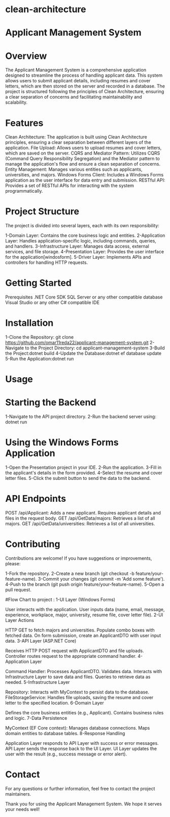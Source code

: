 # clean-architecture
# Applicant Management System
# Overview
The Applicant Management System is a comprehensive application designed to streamline the process of handling applicant data. This system allows users to submit applicant details, including resumes and cover letters, which are then stored on the server and recorded in a database. The project is structured following the principles of Clean Architecture, ensuring a clear separation of concerns and facilitating maintainability and scalability.

# Features
Clean Architecture: The application is built using Clean Architecture principles, ensuring a clear separation between different layers of the application.
File Upload: Allows users to upload resumes and cover letters, which are saved on the server.
CQRS and Mediator Pattern: Utilizes CQRS (Command Query Responsibility Segregation) and the Mediator pattern to manage the application's flow and ensure a clean separation of concerns.
Entity Management: Manages various entities such as applicants, universities, and majors.
Windows Forms Client: Includes a Windows Forms application as the user interface for data entry and submission.
RESTful API: Provides a set of RESTful APIs for interacting with the system programmatically.

# Project Structure
The project is divided into several layers, each with its own responsibility:

1-Domain Layer: Contains the core business logic and entities.
2-Application Layer: Handles application-specific logic, including commands, queries, and handlers.
3-Infrastructure Layer: Manages data access, external services, and file storage.
4-Presentation Layer: Provides the user interface for the application[windosform].
5-Driver Layer: Implements APIs and controllers for handling HTTP requests.

# Getting Started
Prerequisites
.NET Core SDK
SQL Server or any other compatible database
Visual Studio or any other C# compatible IDE


# Installation
1-Clone the Repository: git clone https://github.com/omar11reda22/applicant-management-system.git
2-Navigate to the Project Directory: cd applicant-management-system
3-Build the Project:dotnet build
4-Update the Database:dotnet ef database update
5-Run the Application:dotnet run

# Usage
# Starting the Backend
1-Navigate to the API project directory.
2-Run the backend server using: dotnet run


# Using the Windows Forms Application
1-Open the Presentation project in your IDE.
2-Run the application.
3-Fill in the applicant's details in the form provided.
4-Select the resume and cover letter files.
5-Click the submit button to send the data to the backend.

# API Endpoints
POST /api/Applicant: Adds a new applicant. Requires applicant details and files in the request body.
GET /api/GetData/majors: Retrieves a list of all majors.
GET /api/GetData/universities: Retrieves a list of all universities.

# Contributing
Contributions are welcome! If you have suggestions or improvements, please:

1-Fork the repository.
2-Create a new branch (git checkout -b feature/your-feature-name).
3-Commit your changes (git commit -m 'Add some feature').
4-Push to the branch (git push origin feature/your-feature-name).
5-Open a pull request.

#Flow Chart to project : 
1-UI Layer (Windows Forms)

User interacts with the application.
User inputs data (name, email, message, experience, workplace, major, university, resume file, cover letter file).
2-UI Layer Actions

HTTP GET to fetch majors and universities.
Populate combo boxes with fetched data.
On form submission, create an ApplicantDTO with user input data.
3-API Layer (ASP.NET Core)

Receives HTTP POST request with ApplicantDTO and file uploads.
Controller routes request to the appropriate command handler.
4-Application Layer

Command Handler:
Processes ApplicantDTO.
Validates data.
Interacts with Infrastructure Layer to save data and files.
Queries to retrieve data as needed.
5-Infrastructure Layer

Repository:
Interacts with MyContext to persist data to the database.
FileStorageService:
Handles file uploads, saving the resume and cover letter to the specified location.
6-Domain Layer

Defines the core business entities (e.g., Applicant).
Contains business rules and logic.
7-Data Persistence

MyContext (EF Core context):
Manages database connections.
Maps domain entities to database tables.
8-Response Handling

Application Layer responds to API Layer with success or error messages.
API Layer sends the response back to the UI Layer.
UI Layer updates the user with the result (e.g., success message or error alert).

# Contact
For any questions or further information, feel free to contact the project maintainers.

Thank you for using the Applicant Management System. We hope it serves your needs well!




















